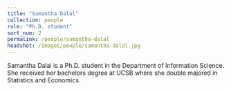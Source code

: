 ```yaml
---
title: "Samantha Dalal"
collection: people
role: "Ph.D. student"
sort_num: 2
permalink: /people/samantha-dalal
headshot: /images/people/samantha-dalal.jpg
---
```


Samantha Dalal is a Ph.D. student in the Department of Information Science. She received her bachelors degree at UCSB where she double majored in Statistics and Economics.
